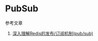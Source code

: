 # PubSub

参考文章

1. [深入理解Redis的发布/订阅机制(pub/sub)](https://blog.csdn.net/azurelaker/article/details/85045183)

